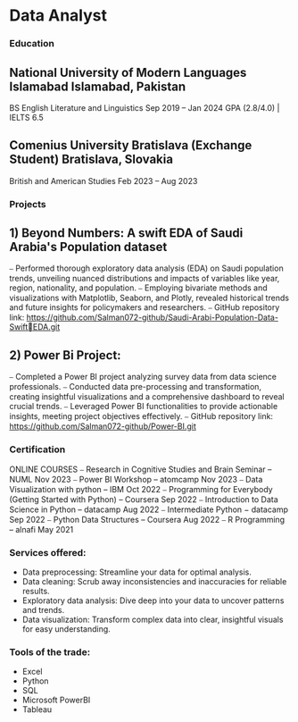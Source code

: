 # Data Analyst 

### Education
## National University of Modern Languages Islamabad Islamabad, Pakistan
BS English Literature and Linguistics Sep 2019 – Jan 2024
 GPA (2.8/4.0) | IELTS 6.5
 
## Comenius University Bratislava (Exchange Student) Bratislava, Slovakia
British and American Studies Feb 2023 – Aug 2023

### Projects 
## 1) Beyond Numbers: A swift EDA of Saudi Arabia's Population dataset

⎯ Performed thorough exploratory data analysis (EDA) on Saudi population trends, unveiling nuanced 
distributions and impacts of variables like year, region, nationality, and population.
⎯ Employing bivariate methods and visualizations with Matplotlib, Seaborn, and Plotly, revealed historical 
trends and future insights for policymakers and researchers.
⎯ GitHub repository link: https://github.com/Salman072-github/Saudi-Arabi-Population-Data-SwiftEDA.git

## 2) Power Bi Project:
⎯ Completed a Power BI project analyzing survey data from data science professionals.
⎯ Conducted data pre-processing and transformation, creating insightful visualizations and a 
comprehensive dashboard to reveal crucial trends.
⎯ Leveraged Power BI functionalities to provide actionable insights, meeting project objectives effectively.
⎯ GitHub repository link: https://github.com/Salman072-github/Power-BI.git

### Certification
ONLINE COURSES
⎯ Research in Cognitive Studies and Brain Seminar – NUML Nov 2023
⎯ Power BI Workshop – atomcamp Nov 2023
⎯ Data Visualization with python – IBM Oct 2022
⎯ Programming for Everybody (Getting Started with Python) – Coursera Sep 2022
⎯ Introduction to Data Science in Python – datacamp Aug 2022
⎯ Intermediate Python − datacamp Sep 2022
⎯ Python Data Structures – Coursera Aug 2022
⎯ R Programming – alnafi May 2021

### Services offered:
- Data preprocessing: Streamline your data for optimal analysis.
- Data cleaning: Scrub away inconsistencies and inaccuracies for reliable results.
- Exploratory data analysis: Dive deep into your data to uncover patterns and trends.
- Data visualization: Transform complex data into clear, insightful visuals for easy understanding.

### Tools of the trade:
- Excel
- Python 
- SQL
- Microsoft PowerBI
- Tableau
